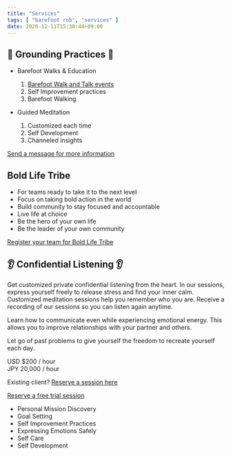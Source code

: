 ```yaml
---
title: "Services"
tags: [ "barefoot rob", "services" ]
date: 2020-12-11T15:38:44+09:00
---
```


## 👣 Grounding Practices 👣

* Barefoot Walks & Education
   1. [Barefoot Walk and Talk events](/events/)
   1. Self Improvement practices
   1. Barefoot Walking

* Guided Meditation
   1. Customized each time
   1. Self Development
   1. Channeled insights

[Send a message for more information](/contact)

## Bold Life Tribe ##

* For teams ready to take it to the next level
* Focus on taking bold action in the world
* Build community to stay focused and accountable
* Live life at choice
* Be the hero of your own life
* Be the leader of your own community

[Register your team for Bold Life Tribe](/en/bold-life-tribe/)

## 👂 Confidential Listening 👂

Get customized private confidential listening from the heart.  In our sessions, express yourself freely to release stress and find your inner calm.   Customized meditation sessions help you remember who you are.  Receive a recording of our sessions so you can listen again anytime.

Learn how to communicate even while experiencing emotional energy.  This allows you to improve relationships with your partner and others.

Let go of past problems to give yourself the freedom to recreate yourself each day.

USD $200 / hour
<br>JPY 20,000 / hour

Existing client? [Reserve a session here](https://calendly.com/robnugen/60min)

[Reserve a free trial session](https://calendly.com/robnugen/nice-to-meet-you)

* Personal Mission Discovery
* Goal Setting
* Self Improvement Practices
* Expressing Emotions Safely
* Self Care
* Self Development

